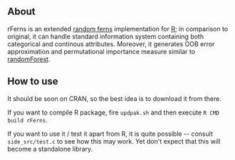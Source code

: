 About
-----

rFerns is an extended [random ferns](http://cvlab.epfl.ch/alumni/oezuysal/ferns.html) implementation for [R](http://r-project.org); in comparison to original, it can handle standard information system containing both categorical and continous attributes. Moreover, it generates OOB error approximation and permutational importance measure similar to [randomForest](http://www.stat.berkeley.edu/~breiman/RandomForests/cc_home.htm).

How to use
---------

It should be soon on CRAN, so the best idea is to download it from there.

If you want to compile R package, fire `updpak.sh` and then execute `R CMD build rFerns`.

If you want to use it / test it apart from R, it is quite possible -- consult `side_src/test.c` to see how this may work.
Yet don't expect that this will become a standalone library.
